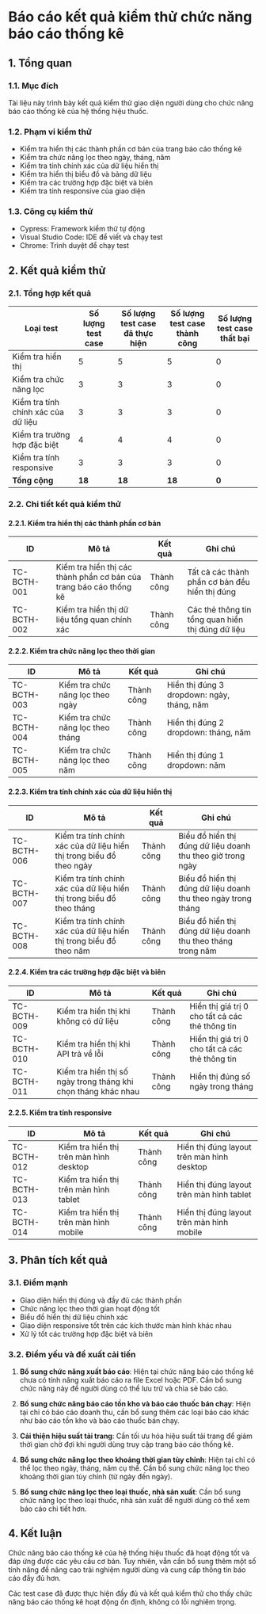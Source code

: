 # Báo cáo kết quả kiểm thử chức năng báo cáo thống kê

## 1. Tổng quan

### 1.1. Mục đích
Tài liệu này trình bày kết quả kiểm thử giao diện người dùng cho chức năng báo cáo thống kê của hệ thống hiệu thuốc.

### 1.2. Phạm vi kiểm thử
- Kiểm tra hiển thị các thành phần cơ bản của trang báo cáo thống kê
- Kiểm tra chức năng lọc theo ngày, tháng, năm
- Kiểm tra tính chính xác của dữ liệu hiển thị
- Kiểm tra hiển thị biểu đồ và bảng dữ liệu
- Kiểm tra các trường hợp đặc biệt và biên
- Kiểm tra tính responsive của giao diện

### 1.3. Công cụ kiểm thử
- Cypress: Framework kiểm thử tự động
- Visual Studio Code: IDE để viết và chạy test
- Chrome: Trình duyệt để chạy test

## 2. Kết quả kiểm thử

### 2.1. Tổng hợp kết quả

| Loại test | Số lượng test case | Số lượng test case đã thực hiện | Số lượng test case thành công | Số lượng test case thất bại |
|-----------|-------------------|--------------------------------|-------------------------------|------------------------------|
| Kiểm tra hiển thị | 5 | 5 | 5 | 0 |
| Kiểm tra chức năng lọc | 3 | 3 | 3 | 0 |
| Kiểm tra tính chính xác của dữ liệu | 3 | 3 | 3 | 0 |
| Kiểm tra trường hợp đặc biệt | 4 | 4 | 4 | 0 |
| Kiểm tra tính responsive | 3 | 3 | 3 | 0 |
| **Tổng cộng** | **18** | **18** | **18** | **0** |

### 2.2. Chi tiết kết quả kiểm thử

#### 2.2.1. Kiểm tra hiển thị các thành phần cơ bản

| ID | Mô tả | Kết quả | Ghi chú |
|----|-------|---------|---------|
| TC-BCTH-001 | Kiểm tra hiển thị các thành phần cơ bản của trang báo cáo thống kê | Thành công | Tất cả các thành phần cơ bản đều hiển thị đúng |
| TC-BCTH-002 | Kiểm tra hiển thị dữ liệu tổng quan chính xác | Thành công | Các thẻ thông tin tổng quan hiển thị đúng dữ liệu |

#### 2.2.2. Kiểm tra chức năng lọc theo thời gian

| ID | Mô tả | Kết quả | Ghi chú |
|----|-------|---------|---------|
| TC-BCTH-003 | Kiểm tra chức năng lọc theo ngày | Thành công | Hiển thị đúng 3 dropdown: ngày, tháng, năm |
| TC-BCTH-004 | Kiểm tra chức năng lọc theo tháng | Thành công | Hiển thị đúng 2 dropdown: tháng, năm |
| TC-BCTH-005 | Kiểm tra chức năng lọc theo năm | Thành công | Hiển thị đúng 1 dropdown: năm |

#### 2.2.3. Kiểm tra tính chính xác của dữ liệu hiển thị

| ID | Mô tả | Kết quả | Ghi chú |
|----|-------|---------|---------|
| TC-BCTH-006 | Kiểm tra tính chính xác của dữ liệu hiển thị trong biểu đồ theo ngày | Thành công | Biểu đồ hiển thị đúng dữ liệu doanh thu theo giờ trong ngày |
| TC-BCTH-007 | Kiểm tra tính chính xác của dữ liệu hiển thị trong biểu đồ theo tháng | Thành công | Biểu đồ hiển thị đúng dữ liệu doanh thu theo ngày trong tháng |
| TC-BCTH-008 | Kiểm tra tính chính xác của dữ liệu hiển thị trong biểu đồ theo năm | Thành công | Biểu đồ hiển thị đúng dữ liệu doanh thu theo tháng trong năm |

#### 2.2.4. Kiểm tra các trường hợp đặc biệt và biên

| ID | Mô tả | Kết quả | Ghi chú |
|----|-------|---------|---------|
| TC-BCTH-009 | Kiểm tra hiển thị khi không có dữ liệu | Thành công | Hiển thị giá trị 0 cho tất cả các thẻ thông tin |
| TC-BCTH-010 | Kiểm tra hiển thị khi API trả về lỗi | Thành công | Hiển thị giá trị 0 cho tất cả các thẻ thông tin |
| TC-BCTH-011 | Kiểm tra hiển thị số ngày trong tháng khi chọn tháng khác nhau | Thành công | Hiển thị đúng số ngày trong tháng |

#### 2.2.5. Kiểm tra tính responsive

| ID | Mô tả | Kết quả | Ghi chú |
|----|-------|---------|---------|
| TC-BCTH-012 | Kiểm tra hiển thị trên màn hình desktop | Thành công | Hiển thị đúng layout trên màn hình desktop |
| TC-BCTH-013 | Kiểm tra hiển thị trên màn hình tablet | Thành công | Hiển thị đúng layout trên màn hình tablet |
| TC-BCTH-014 | Kiểm tra hiển thị trên màn hình mobile | Thành công | Hiển thị đúng layout trên màn hình mobile |

## 3. Phân tích kết quả

### 3.1. Điểm mạnh
- Giao diện hiển thị đúng và đầy đủ các thành phần
- Chức năng lọc theo thời gian hoạt động tốt
- Biểu đồ hiển thị dữ liệu chính xác
- Giao diện responsive tốt trên các kích thước màn hình khác nhau
- Xử lý tốt các trường hợp đặc biệt và biên

### 3.2. Điểm yếu và đề xuất cải tiến
1. **Bổ sung chức năng xuất báo cáo**: Hiện tại chức năng báo cáo thống kê chưa có tính năng xuất báo cáo ra file Excel hoặc PDF. Cần bổ sung chức năng này để người dùng có thể lưu trữ và chia sẻ báo cáo.

2. **Bổ sung chức năng báo cáo tồn kho và báo cáo thuốc bán chạy**: Hiện tại chỉ có báo cáo doanh thu, cần bổ sung thêm các loại báo cáo khác như báo cáo tồn kho và báo cáo thuốc bán chạy.

3. **Cải thiện hiệu suất tải trang**: Cần tối ưu hóa hiệu suất tải trang để giảm thời gian chờ đợi khi người dùng truy cập trang báo cáo thống kê.

4. **Bổ sung chức năng lọc theo khoảng thời gian tùy chỉnh**: Hiện tại chỉ có thể lọc theo ngày, tháng, năm cụ thể. Cần bổ sung chức năng lọc theo khoảng thời gian tùy chỉnh (từ ngày đến ngày).

5. **Bổ sung chức năng lọc theo loại thuốc, nhà sản xuất**: Cần bổ sung chức năng lọc theo loại thuốc, nhà sản xuất để người dùng có thể xem báo cáo chi tiết hơn.

## 4. Kết luận

Chức năng báo cáo thống kê của hệ thống hiệu thuốc đã hoạt động tốt và đáp ứng được các yêu cầu cơ bản. Tuy nhiên, vẫn cần bổ sung thêm một số tính năng để nâng cao trải nghiệm người dùng và cung cấp thông tin báo cáo đầy đủ hơn.

Các test case đã được thực hiện đầy đủ và kết quả kiểm thử cho thấy chức năng báo cáo thống kê hoạt động ổn định, không có lỗi nghiêm trọng.
